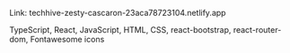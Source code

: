 Link: techhive-zesty-cascaron-23aca78723104.netlify.app

TypeScript, React, JavaScript, HTML, CSS, react-bootstrap, react-router-dom, Fontawesome icons
